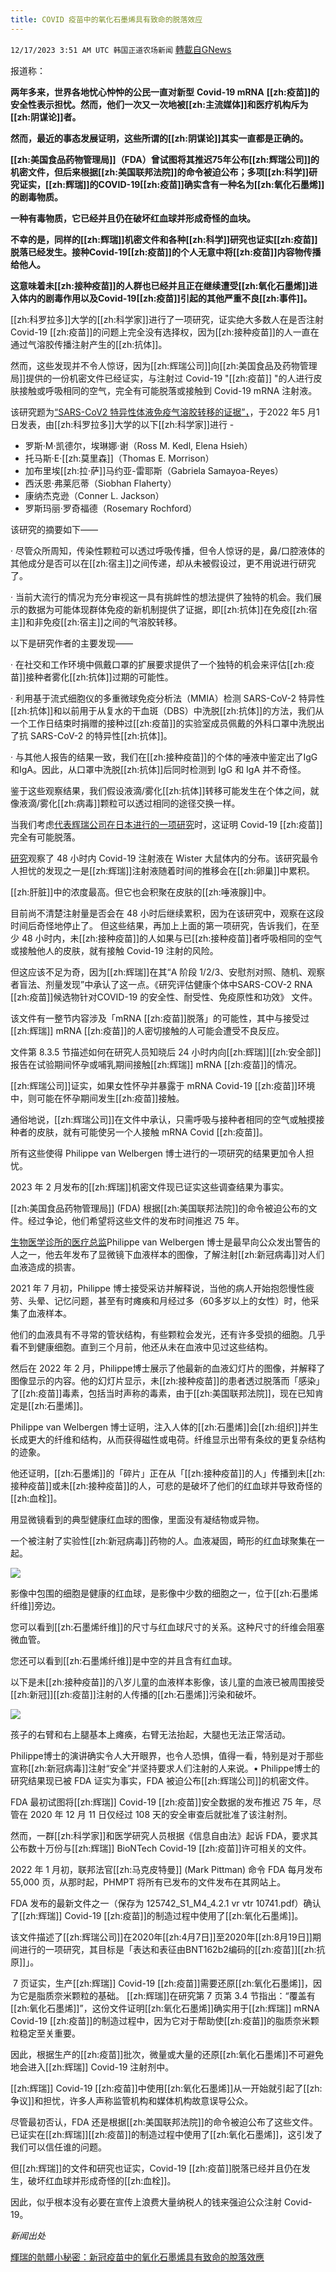 ```yaml
---
title: COVID 疫苗中的氧化石墨烯具有致命的脱落效应
---
```

`12/17/2023 3:51 AM UTC 韩国正道农场新闻` [轉載自GNews](https://gnews.org/articles/2119247)

         
报道称：

**两年多来，世界各地忧心忡忡的公民一直对新型** **Covid-19 mRNA** **[[zh:疫苗]]的安全性表示担忧。然而，他们一次又一次地被[[zh:主流媒体]]和医疗机构斥为[[zh:阴谋论]]者。**

**然而，最近的事态发展证明，这些所谓的[[zh:阴谋论]]其实一直都是正确的。**

**[[zh:美国食品药物管理局]]（FDA）曾试图将其推迟75年公布[[zh:辉瑞公司]]的机密文件，但后来根据[[zh:美国联邦法院]]的命令被迫公布；多项[[zh:科学]]研究证实，[[zh:辉瑞]]的COVID-19[[zh:疫苗]]确实含有一种名为[[zh:氧化石墨烯]]的剧毒物质。**

**一种有毒物质，它已经并且仍在破坏红血球并形成奇怪的血块。**

**不幸的是，同样的[[zh:辉瑞]]机密文件和各种[[zh:科学]]研究也证实[[zh:疫苗]]脱落已经发生。接种Covid-19[[zh:疫苗]]的个人无意中将[[zh:疫苗]]内容物传播给他人。**

**这意味着未[[zh:接种疫苗]]的人群也已经并且正在继续遭受[[zh:氧化石墨烯]]进入体内的剧毒作用以及Covid-19[[zh:疫苗]]引起的其他严重不良[[zh:事件]]。**

[[zh:科罗拉多]]大学的[[zh:科学家]]进行了一项研究，证实绝大多数人在是否注射 Covid-19 [[zh:疫苗]]的问题上完全没有选择权，因为[[zh:接种疫苗]]的人一直在通过气溶胶传播注射产生的[[zh:抗体]]。

然而，这些发现并不令人惊讶，因为[[zh:辉瑞公司]]向[[zh:美国食品及药物管理局]]提供的一份机密文件已经证实，与注射过 Covid-19 "[[zh:疫苗]] "的人进行皮肤接触或呼吸相同的空气，完全有可能脱落或接触到 Covid-19 mRNA 注射液。

该研究题为[“SARS-CoV2 特异性体液免疫气溶胶转移的证据”，](https://www.medrxiv.org/content/10.1101/2022.04.28.22274443v1.full-text)，于2022 年5 月1 日发表，由[[zh:科罗拉多]]大学的以下[[zh:科学家]]进行 -

*   罗斯·M·凯德尔，埃琳娜·谢（Ross M. Kedl, Elena Hsieh）
*   托马斯·E·[[zh:莫里森]]（Thomas E. Morrison）
*   加布里埃[[zh:拉·萨]]马约亚\-雷耶斯（Gabriela Samayoa-Reyes）
*   西沃恩·弗莱厄蒂（Siobhan Flaherty）
*   康纳杰克逊（Conner L. Jackson）
*   罗斯玛丽·罗奇福德（Rosemary Rochford）

该研究的摘要如下——

·         尽管众所周知，传染性颗粒可以透过呼吸传播，但令人惊讶的是，鼻/口腔液体的其他成分是否可以在[[zh:宿主]]之间传递，却从未被假设过，更不用说进行研究了。

·         当前大流行的情况为充分审视这一具有挑衅性的想法提供了独特的机会。我们展示的数据为可能体现群体免疫的新机制提供了证据，即[[zh:抗体]]在免疫[[zh:宿主]]和非免疫[[zh:宿主]]之间的气溶胶转移。

 以下是研究作者的主要发现——

·         在社交和工作环境中佩戴口罩的扩展要求提供了一个独特的机会来评估[[zh:疫苗]]接种者雾化[[zh:抗体]]过期的可能性。

·         利用基于流式细胞仪的多重微球免疫分析法（MMIA）检测 SARS-CoV-2 特异性[[zh:抗体]]和以前用于从复水的干血斑（DBS）中洗脱[[zh:抗体]]的方法，我们从一个工作日结束时捐赠的接种过[[zh:疫苗]]的实验室成员佩戴的外科口罩中洗脱出了抗 SARS-CoV-2 的特异性[[zh:抗体]]。

·         与其他人报告的结果一致，我们在[[zh:接种疫苗]]的个体的唾液中鉴定出了IgG 和IgA。因此，从口罩中洗脱[[zh:抗体]]后同时检测到 IgG 和 IgA 并不奇怪。

鉴于这些观察结果，我们假设液滴/雾化[[zh:抗体]]转移可能发生在个体之间，就像液滴/雾化[[zh:病毒]]颗粒可以透过相同的途径交换一样。

当我们考虑[代表辉瑞公司在日本进行的一项研究](https://phmpt.org/wp-content/uploads/2022/03/125742_S1_M4_4223_185350.pdf)时，这证明 Covid-19 [[zh:疫苗]]完全有可能脱落。

[研究](https://phmpt.org/wp-content/uploads/2022/03/125742_S1_M4_4223_185350.pdf)观察了 48 小时内 Covid-19 注射液在 Wister 大鼠体内的分布。该研究最令人担忧的发现之一是[[zh:辉瑞]]注射液随着时间的推移会在[[zh:卵巢]]中累积。

 [[zh:肝脏]]中的浓度最高。但它也会积聚在皮肤的[[zh:唾液腺]]中。

目前尚不清楚注射量是否会在 48 小时后继续累积，因为在该研究中，观察在这段时间后奇怪地停止了。
但这些结果，再加上上面的第一项研究，告诉我们，在至少 48 小时内，未[[zh:接种疫苗]]的人如果与已[[zh:接种疫苗]]者呼吸相同的空气或接触他人的皮肤，就有接触 Covid-19 注射的风险。

但这应该不足为奇，因为[[zh:辉瑞]]在其“A 阶段 1/2/3、安慰剂对照、随机、观察者盲法、剂量发现”中承认了这一点。《研究评估健康个体中SARS-COV-2 RNA [[zh:疫苗]]候选物针对COVID-19 的安全性、耐受性、免疫原性和功效》 文件。

该文件有一整节内容涉及「mRNA [[zh:疫苗]]脱落」的可能性，其中与接受过[[zh:辉瑞]] mRNA [[zh:疫苗]]的人密切接触的人可能会遭受不良反应。

文件第 8.3.5 节描述如何在研究人员知晓后 24 小时内向[[zh:辉瑞]][[zh:安全部]]报告在试验期间怀孕或哺乳期间接触[[zh:辉瑞]] mRNA [[zh:疫苗]]的情况。

[[zh:辉瑞公司]]证实，如果女性怀孕并暴露于 mRNA Covid-19 [[zh:疫苗]]环境中，则可能在怀孕期间发生[[zh:疫苗]]接触。

通俗地说，[[zh:辉瑞公司]]在文件中承认，只需呼吸与接种者相同的空气或触摸接种者的皮肤，就有可能使另一个人接触 mRNA Covid [[zh:疫苗]]。

所有这些使得 Philippe van Welbergen 博士进行的一项研究的结果更加令人担忧。

2023 年 2 月发布的[[zh:辉瑞]]机密文件现已证实这些调查结果为事实。

[[zh:美国食品药物管理局]] (FDA) 根据[[zh:美国联邦法院]]的命令被迫公布的文件。经过争论，他们希望将这些文件的发布时间推迟 75 年。

[生物医学诊所的医疗总监](https://biomedclinics.wixsite.com/biomedical/about-us)Philippe van Welbergen 博士是最早向公众发出警告的人之一，他去年发布了显微镜下血液样本的图像，了解注射[[zh:新冠病毒]]对人们血液造成的损害。

2021 年 7 月初，Philippe 博士接受采访并解释说，当他的病人开始抱怨慢性疲劳、头晕、记忆问题，甚至有时瘫痪和月经过多（60多岁以上的女性）时，他采集了血液样本。

他们的血液具有不寻常的管状结构，有些颗粒会发光，还有许多受损的细胞。几乎看不到健康细胞。直到三个月前，他还从未在血液中见过这些结构。

然后在 2022 年 2 月，Philippe博士展示了他最新的血液幻灯片的图像，并解释了图像显示的内容。他的幻灯片显示，未[[zh:接种疫苗]]的患者透过脱落而「感染」了[[zh:疫苗]]毒素，包括当时声称的毒素，由于[[zh:美国联邦法院]]，现在已知肯定是[[zh:石墨烯]]。

Philippe van Welbergen 博士证明，注入人体的[[zh:石墨烯]]会[[zh:组织]]并生长成更大的纤维和结构，从而获得磁性或电荷。纤维显示出带有条纹的更复杂结构的迹象。

他还证明，[[zh:石墨烯]]的「碎片」正在从「[[zh:接种疫苗]]的人」传播到未[[zh:接种疫苗]]或未[[zh:接种疫苗]]的人，可悲的是破坏了他们的红血球并导致奇怪的[[zh:血栓]]。

用显微镜看到的典型健康红血球的图像，里面没有凝结物或异物。

一个被注射了实验性[[zh:新冠病毒]]药物的人。血液凝固，畸形的红血球聚集在一起。 

![](ipfs://QmRuENZMqyTeNMyJiyYH1nYUrhnQpXqTPGf6CNFrJMALko?.png)

影像中包围的细胞是健康的红血球，是影像中少数的细胞之一，位于[[zh:石墨烯纤维]]旁边。

您可以看到[[zh:石墨烯纤维]]的尺寸与红血球尺寸的关系。这种尺寸的纤维会阻塞微血管。

您还可以看到[[zh:石墨烯纤维]]是中空的并且含有红血球。

以下是未[[zh:接种疫苗]]的八岁儿童的血液样本影像，该儿童的血液已被周围接受[[zh:新冠]][[zh:疫苗]]注射的人传播的[[zh:石墨烯]]污染和破坏。

![](ipfs://QmfUt2C2W1VFDM31fxZzBtFGP7HdW9HPAuqP93XB54RuPQ?.png)

孩子的右臂和右上腿基本上瘫痪，右臂无法抬起，大腿也无法正常活动。

Philippe博士的演讲确实令人大开眼界，也令人恐惧，值得一看，特别是对于那些宣称[[zh:新冠病毒]]注射“安全”并坚持要求人们注射的人来说。•     Philippe博士的研究结果现已被 FDA 证实为事实，FDA 被迫公布[[zh:辉瑞公司]]的机密文件。

FDA 最初试图将[[zh:辉瑞]] Covid-19 [[zh:疫苗]]安全数据的发布推迟 75 年，尽管在 2020 年 12 月 11 日仅经过 108 天的安全审查后就批准了该注射剂。

然而，一群[[zh:科学家]]和医学研究人员根据《信息自由法》起诉 FDA，要求其公布数十万份与[[zh:辉瑞]] BioNTech Covid-19 [[zh:疫苗]]许可相关的文件。

2022 年 1 月初，联邦法官[[zh:马克皮特曼]] (Mark Pittman) 命令 FDA 每月发布 55,000 页，从那时起，PHMPT 将所有已发布的文件发布在其网站上。

FDA 发布的最新文件之一（保存为 125742\_S1\_M4\_4.2.1 vr vtr 10741.pdf）确认了[[zh:辉瑞]] Covid-19 [[zh:疫苗]]的制造过程中使用了[[zh:氧化石墨烯]]。

该文件描述了[[zh:辉瑞公司]]在2020年[[zh:4月7日]]至2020年[[zh:8月19日]]期间进行的一项研究，其目标是「表达和表征由BNT162b2编码的[[zh:疫苗]][[zh:抗原]]」。

​​​​​​​​​​​​​​ 7 页证实，生产[[zh:辉瑞]] Covid-19 [[zh:疫苗]]需要还原[[zh:氧化石墨烯]]，因为它是脂质奈米颗粒的基础。
[[zh:辉瑞]]在研究第 7 页第 3.4 节指出：“覆盖有[[zh:氧化石墨烯]]”，这份文件证明[[zh:氧化石墨烯]]确实用于[[zh:辉瑞]] mRNA Covid-19 [[zh:疫苗]]的制造过程中，因为它对于帮助使[[zh:疫苗]]的脂质奈米颗粒稳定至关重要。

因此，根据生产的[[zh:疫苗]]批次，微量或大量的还原[[zh:氧化石墨烯]]不可避免地会进入[[zh:辉瑞]] Covid-19 注射剂中。

[[zh:辉瑞]] Covid-19 [[zh:疫苗]]中使用[[zh:氧化石墨烯]]从一开始就引起了[[zh:争议]]和担忧，许多人声称监管机构和媒体机构故意误导公众。

尽管最初否认，FDA 还是根据[[zh:美国联邦法院]]的命令被迫公布了这些文件。已证实在[[zh:辉瑞]][[zh:疫苗]]的制造过程中使用了[[zh:氧化石墨烯]]，这引发了我们可以信任谁的问题。

但[[zh:辉瑞]]的文件和研究也证实，Covid-19 [[zh:疫苗]]脱落已经并且仍在发生，破坏红血球并形成奇怪的[[zh:血栓]]。

因此，似乎根本没有必要在宣传上浪费大量纳税人的钱来强迫公众注射 Covid-19。

*新闻出处*

[輝瑞的骯髒小秘密：新冠疫苗中的氧化石墨烯具有致命的脫落效應](https://expose-news.com/2023/12/16/pfizers-dirty-little-secret-graphene-shedding/)


